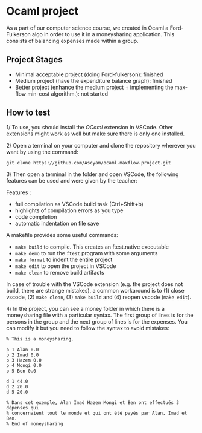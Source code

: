 # Ocaml project
As a part of our computer science course, we created in Ocaml a Ford-Fulkerson algo in order to use it in a moneysharing application. This consists of balancing expenses made within a group.

## Project Stages
 - Minimal acceptable project (doing Ford-fulkerson): finished
 - Medium project (have the expenditure balance graph): finished
 - Better project (enhance the medium project + implementing the max-flow min-cost algorithm.): not started

## How to test
1/ To use, you should install the *OCaml* extension in VSCode. Other extensions might work as well but make sure there is only one installed.

2/ Open a terminal on your computer and clone the repository wherever you want by using the command:
```
git clone https://github.com/Ascyam/ocaml-maxflow-project.git
```

3/ Then open a terminal in the folder and open VSCode, the following features can be used and were given by the teacher:

Features :
 - full compilation as VSCode build task (Ctrl+Shift+b)
 - highlights of compilation errors as you type
 - code completion
 - automatic indentation on file save


A makefile provides some useful commands:
 - `make build` to compile. This creates an ftest.native executable
 - `make demo` to run the `ftest` program with some arguments
 - `make format` to indent the entire project
 - `make edit` to open the project in VSCode
 - `make clean` to remove build artifacts

In case of trouble with the VSCode extension (e.g. the project does not build, there are strange mistakes), a common workaround is to (1) close vscode, (2) `make clean`, (3) `make build` and (4) reopen vscode (`make edit`).

4/ In the project, you can see a money folder in which there is a moneysharing file with a particular syntax. The first group of lines is for the persons in the group and the next group of lines is for the expenses. You can modify it but you need to follow the syntax to avoid mistakes:

```
% This is a moneysharing.

p 1 Alan 0.0
p 2 Imad 0.0
p 3 Hazem 0.0
p 4 Mongi 0.0
p 5 Ben 0.0

d 1 44.0 
d 2 20.0 
d 5 20.0 

% Dans cet exemple, Alan Imad Hazem Mongi et Ben ont effectués 3 dépenses qui
% concernaient tout le monde et qui ont été payés par Alan, Imad et Ben.
% End of moneysharing
```
